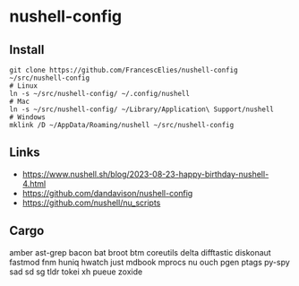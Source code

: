 # nushell-config

## Install
```nu
git clone https://github.com/FrancescElies/nushell-config ~/src/nushell-config
# Linux
ln -s ~/src/nushell-config/ ~/.config/nushell
# Mac
ln -s ~/src/nushell-config/ ~/Library/Application\ Support/nushell
# Windows
mklink /D ~/AppData/Roaming/nushell ~/src/nushell-config
```
## Links
- https://www.nushell.sh/blog/2023-08-23-happy-birthday-nushell-4.html
- https://github.com/dandavison/nushell-config
- https://github.com/nushell/nu_scripts

## Cargo

  amber
  ast-grep
  bacon
  bat
  broot
  btm
  coreutils
  delta
  difftastic
  diskonaut
  fastmod
  fnm
  huniq
  hwatch
  just
  mdbook
  mprocs
  nu
  ouch
  pgen
  ptags
  py-spy
  sad
  sd
  sg
  tldr
  tokei
  xh
  pueue
  zoxide
